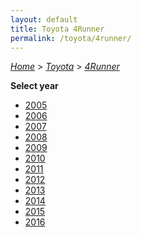 ```yaml
---
layout: default
title: Toyota 4Runner
permalink: /toyota/4runner/
---
```

[*Home*](/) > [*Toyota*](/toyota/) > [*4Runner*](/toyota/4runner/)

**Select year**

- [2005](/toyota/4runner/2005/)
- [2006](/toyota/4runner/2006/)
- [2007](/toyota/4runner/2007/)
- [2008](/toyota/4runner/2008/)
- [2009](/toyota/4runner/2009/)
- [2010](/toyota/4runner/2010/)
- [2011](/toyota/4runner/2011/)
- [2012](/toyota/4runner/2012/)
- [2013](/toyota/4runner/2013/)
- [2014](/toyota/4runner/2014/)
- [2015](/toyota/4runner/2015/)
- [2016](/toyota/4runner/2016/)
